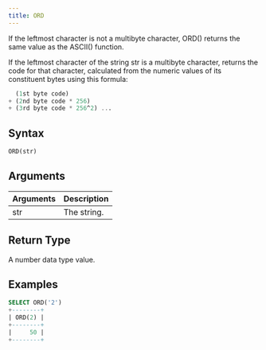 ```yaml
---
title: ORD
---
```


If the leftmost character is not a multibyte character, ORD() returns the same value as the ASCII() function.

If the leftmost character of the string str is a multibyte character, returns the code for that character,
calculated from the numeric values of its constituent bytes using this formula:

```sql
  (1st byte code)
+ (2nd byte code * 256)
+ (3rd byte code * 256^2) ...
```

## Syntax

```sql
ORD(str)
```

## Arguments

| Arguments   | Description |
| ----------- | ----------- |
| str | The string. |

## Return Type

A number data type value.

## Examples

```sql
SELECT ORD('2')
+--------+
| ORD(2) |
+--------+
|     50 |
+--------+
```
